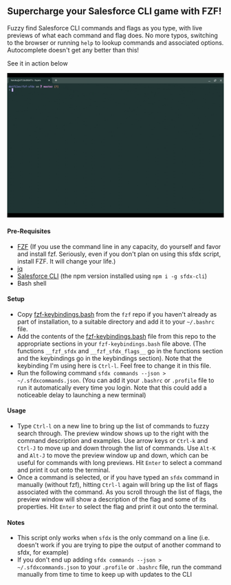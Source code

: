 ## Supercharge your Salesforce CLI game with FZF!

Fuzzy find Salesforce CLI commands and flags as you type, with live previews of what each command and flag does. No more typos, switching to the browser or running `help` to lookup commands and associated options. Autocomplete doesn't get any better than this!

See it in action below

![](./assets/recording.gif)

#### Pre-Requisites
- [FZF](https://github.com/junegunn/fzf)
(If you use the command line in any capacity, do yourself and favor and install fzf. Seriously, even if you don't plan 
on using this sfdx script, install FZF. It will change your life.)
- [jq](https://stedolan.github.io/jq/download/)
- [Salesforce CLI](https://developer.salesforce.com/tools/sfdxcli) (the npm version installed using `npm i -g sfdx-cli`)
- Bash shell

#### Setup
- Copy [fzf-keybindings.bash](https://github.com/junegunn/fzf/blob/master/shell/key-bindings.bash)  from the `fzf` repo
if you haven't already as part of installation, to a suitable directory and add it to your `~/.bashrc` file.
- Add the contents of the [fzf-keybindings.bash](./fzf-key-bindings.bash) file from this repo to the appropriate sections in your `fzf-keybindings.bash` file above. (The functions `__fzf_sfdx` and `__fzf_sfdx_flags__` go in the functions section and the 
keybindings go in the keybindings section). Note that the keybinding I'm using here is `Ctrl-l`. Feel free to change it in this file.
- Run the following command `sfdx commands --json > ~/.sfdxcommands.json`. (You can add it your `.bashrc` or `.profile`
file to run it automatically every time you login. Note that this could add a noticeable delay to launching a new terminal)

#### Usage
- Type `Ctrl-l` on a new line to bring up the list of commands to fuzzy search through. The preview window shows up to
the right with the command description and examples. Use arrow keys or `Ctrl-k` and `Ctrl-J` to move up and down through the list of commands. Use `Alt-K` and `Alt-J` to move the preview window up and down, which can be useful for commands with long previews. Hit `Enter` to select a command and print it out onto the terminal. 
- Once a command is selected, or if you have typed an `sfdx` command in manually (without fzf), hitting `Ctrl-l` again will bring
up the list of flags associated with the command. As you scroll through the list of flags, the preview window will show a description of the flag and some of its properties. Hit `Enter` to select the flag and print it out onto the terminal.

#### Notes
- This script only works when `sfdx` is the only command on a line (i.e. doesn't work if you are trying to pipe the output of another command to sfdx, for example)
- If you don't end up adding `sfdx commands --json > ~/.sfdxcommands.json` to your `.profile` or `.bashrc` file, run the command manually from time to time to keep up with updates to the CLI
